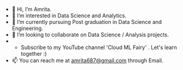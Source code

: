 - 👋 Hi, I’m Amrita.
- 👀 I’m interested in Data Science and Analytics.
- 🌱 I’m currently pursuing Post graduation in Data Science and Engineering.
- 💞️ I’m looking to collaborate on Data Science / Analysis projects. 
-  *  Subscribe to my YouTube channel     'Cloud ML Fairy'      . Let's learn together :)
- 📫 You can reach me at amrita687@gmail.com through Email.
<!---
Amrita-Ka/Amrita-Ka is a ✨ special ✨ repository because its `README.md` (this file) appears on your GitHub profile.
You can click the Preview link to take a look at your changes.
--->
